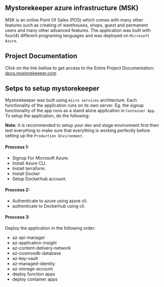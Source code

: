 ## Mystorekeeper azure infrastructure (MSK)
MSK is an online Point Of Sales (POS) which comes with many other features such as creating of warehouses, shops, guest and permanent users and many other advanced features. The application was built with four(4) different programing languages and was deployed on `Microsoft Azure`.

## Project Documentation
Click on the link bellow to get access to the Entire Project Documentation: [docs.mystorekeeper.com]()

## Setps to setup mystorekeeper
Mystorekeeper was built using `micro services` architecture. Each functionality of the application runs on its own server. Eg. the signup functionality of the app runs as a stand alone application in `Container App`. To setup the application, do the following:

**Note:** It is recommended to setup your dev and stage environment first then test everything to make sure that everything is working perfectly before setting up the `Production Environment`.

#### Proccess 1:
* Signup For Microsoft Azure.
* Install Azure CLI.
* Install terraform.
* Install Docker
* Setup Dockerhub account.

#### Proccess 2:
* Authenticate to azure using azure cli. 
* authenticate to Dockerhub using cli.


#### Proccess 3:
Deploy the application in the following order:
* az-api-manager
* az-application-insight
* az-content-delivery-network
* az-cosmosdb-database
* az-key-vault
* az-managed-identity
* az-storage-account
* deploy function apps
* deploy container apps